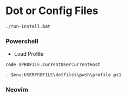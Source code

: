 # Dot or Config Files

```
./run-install.bat
```

### Powershell
- Load Profile
```
code $PROFILE.CurrentUserCurrentHost
```
```
. $env:USERPROFILE\dotfiles\pwsh\profile.ps1
```


### Neovim
